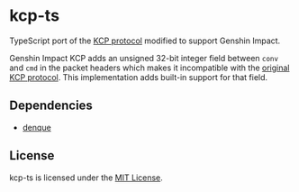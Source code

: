 # kcp-ts

TypeScript port of the [KCP protocol][2] modified to support Genshin Impact.

Genshin Impact KCP adds an unsigned 32-bit integer field between `conv` and `cmd` in the
packet headers which makes it incompatible with the [original KCP protocol][3].
This implementation adds built-in support for that field.

## Dependencies

- [denque][1]

## License

kcp-ts is licensed under the [MIT License](LICENSE).

[1]: https://www.npmjs.com/package/denque
[2]: https://github.com/skywind3000/kcp
[3]: https://github.com/skywind3000/kcp/blob/master/protocol.txt
